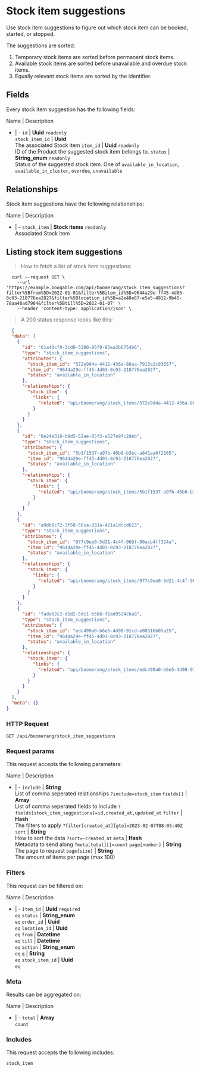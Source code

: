 # Stock item suggestions

Use stock item suggestions to figure out which stock item can be booked,
started, or stopped.

The suggestions are sorted:
  1. Temporary stock items are sorted before permanent stock items.
  2. Available stock items are sorted before unavailable and overdue stock items.
  3. Equally relevant stock items are sorted by the identifier.

## Fields
Every stock item suggestion has the following fields:

Name | Description
- | -
`id` | **Uuid** `readonly`<br>
`stock_item_id` | **Uuid** <br>The associated Stock item
`item_id` | **Uuid** `readonly`<br>ID of the Product the suggested stock item belongs to.
`status` | **String_enum** `readonly`<br>Status of the suggested stock item. One of `available_in_location`, `available_in_cluster`, `overdue`, `unavailable` 


## Relationships
Stock item suggestions have the following relationships:

Name | Description
- | -
`stock_item` | **Stock items** `readonly`<br>Associated Stock item


## Listing stock item suggestions



> How to fetch a list of stock item suggestions:

```shell
  curl --request GET \
    --url 'https://example.booqable.com/api/boomerang/stock_item_suggestions?filter%5Bfrom%5D=2022-01-01&filter%5Bitem_id%5D=9644a29e-ff45-4d03-8c93-218776ea2827&filter%5Blocation_id%5D=a2e48e87-e5e5-4912-9b45-78aa48ad7964&filter%5Btill%5D=2022-01-07' \
    --header 'content-type: application/json' \
```

> A 200 status response looks like this:

```json
  {
  "data": [
    {
      "id": "61a40cf0-3cd0-5380-95f9-85ea3b6754b6",
      "type": "stock_item_suggestions",
      "attributes": {
        "stock_item_id": "572e9d4a-4412-436a-88aa-7913a2c93657",
        "item_id": "9644a29e-ff45-4d03-8c93-218776ea2827",
        "status": "available_in_location"
      },
      "relationships": {
        "stock_item": {
          "links": {
            "related": "api/boomerang/stock_items/572e9d4a-4412-436a-88aa-7913a2c93657"
          }
        }
      }
    },
    {
      "id": "8e24e318-b9d5-52ae-85f3-a527e97c2deb",
      "type": "stock_item_suggestions",
      "attributes": {
        "stock_item_id": "5b1f1537-a97b-46b8-b3ec-a841aa0f2165",
        "item_id": "9644a29e-ff45-4d03-8c93-218776ea2827",
        "status": "available_in_location"
      },
      "relationships": {
        "stock_item": {
          "links": {
            "related": "api/boomerang/stock_items/5b1f1537-a97b-46b8-b3ec-a841aa0f2165"
          }
        }
      }
    },
    {
      "id": "a9db0c72-3f58-56ca-831a-421a1dccd623",
      "type": "stock_item_suggestions",
      "attributes": {
        "stock_item_id": "977c9ee0-5d21-4c4f-969f-80acb4ff324a",
        "item_id": "9644a29e-ff45-4d03-8c93-218776ea2827",
        "status": "available_in_location"
      },
      "relationships": {
        "stock_item": {
          "links": {
            "related": "api/boomerang/stock_items/977c9ee0-5d21-4c4f-969f-80acb4ff324a"
          }
        }
      }
    },
    {
      "id": "fada62c2-d1d2-5dc1-b5b8-f1ad9524cba8",
      "type": "stock_item_suggestions",
      "attributes": {
        "stock_item_id": "edc499a0-b6e5-4d98-91cd-e08516b05a25",
        "item_id": "9644a29e-ff45-4d03-8c93-218776ea2827",
        "status": "available_in_location"
      },
      "relationships": {
        "stock_item": {
          "links": {
            "related": "api/boomerang/stock_items/edc499a0-b6e5-4d98-91cd-e08516b05a25"
          }
        }
      }
    }
  ],
  "meta": {}
}
```

### HTTP Request

`GET /api/boomerang/stock_item_suggestions`

### Request params

This request accepts the following parameters:

Name | Description
- | -
`include` | **String** <br>List of comma seperated relationships `?include=stock_item`
`fields[]` | **Array** <br>List of comma seperated fields to include `?fields[stock_item_suggestions]=id,created_at,updated_at`
`filter` | **Hash** <br>The filters to apply `?filter[created_at][gte]=2023-02-07T08:05:40Z`
`sort` | **String** <br>How to sort the data `?sort=-created_at`
`meta` | **Hash** <br>Metadata to send along `?meta[total][]=count`
`page[number]` | **String** <br>The page to request
`page[size]` | **String** <br>The amount of items per page (max 100)


### Filters

This request can be filtered on:

Name | Description
- | -
`item_id` | **Uuid** `required`<br>`eq`
`status` | **String_enum** <br>`eq`
`order_id` | **Uuid** <br>`eq`
`location_id` | **Uuid** <br>`eq`
`from` | **Datetime** <br>`eq`
`till` | **Datetime** <br>`eq`
`action` | **String_enum** <br>`eq`
`q` | **String** <br>`eq`
`stock_item_id` | **Uuid** <br>`eq`


### Meta

Results can be aggregated on:

Name | Description
- | -
`total` | **Array** <br>`count`


### Includes

This request accepts the following includes:

`stock_item`






